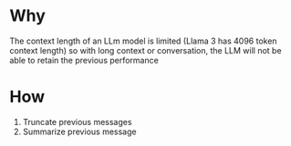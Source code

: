# Why 
The context length of an LLm model is limited (Llama 3 has 4096 token context length) so with long context or conversation, the LLM will not be able to retain the previous performance 
# How 
1. Truncate previous messages 
2. Summarize previous message